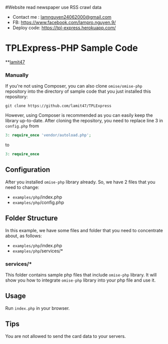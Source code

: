 #Website read newspaper use RSS crawl data 

- Contact me : lamnguyen24062000@gmail.com
- FB: https://www.facebook.com/lampro.nguyen.9/
- Deploy code: https://tpl-express.herokuapp.com/

# TPLExpress-PHP Sample Code
**[lamit47](https://github.com/lamit47/)


### Manually

If you're not using Composer, you can also clone `omise/omise-php` repository into the directory of sample code that you just installed this repository:

```
git clone https://github.com/lamit47/TPLExpress
```

However, using Composer is recommended as you can easily keep the library up-to-date. After cloning the repository, you need to replace line 3 in `config.php` from
```php
3: require_once 'vendor/autoload.php';
```

to

```php
3: require_once 
```

## Configuration
After you installed `omise-php` library already.
So, we have 2 files that you need to change:
- `examples/php`/index.php
- `examples/php`/config.php 

## Folder Structure
In this example, we have some files and folder that you need to concentrate about, as follows:
- `examples/php`/index.php
- `examples/php`/services/*

### services/*
This folder contains sample php files that include `omise-php` library. It will show you how to integrate `omise-php` library into your php file and use it.

## Usage
Run `index.php` in your browser.

## Tips
You are not allowed to send the card data to your servers.
